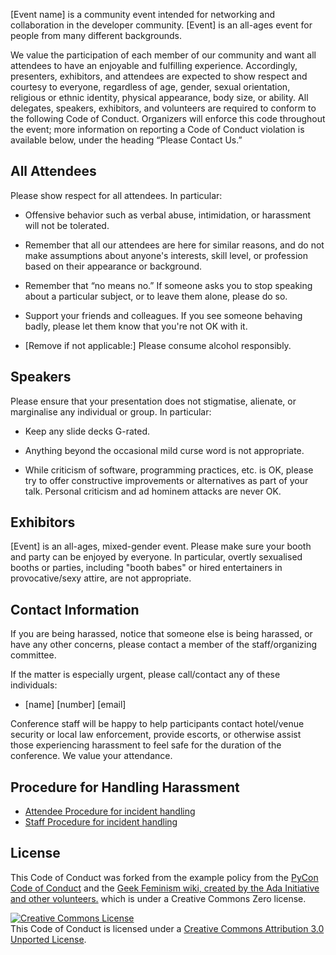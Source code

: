 [Event name] is a community event intended for networking and collaboration in the developer community. [Event] is an all-ages event for people from many different backgrounds.

We value the participation of each member of our community and want all attendees to have an enjoyable and fulfilling experience. Accordingly, presenters, exhibitors, and attendees are expected to show respect and courtesy to everyone, regardless of age, gender, sexual orientation, religious or ethnic identity, physical appearance, body size, or ability.
All delegates, speakers, exhibitors, and volunteers are required to conform to the following Code of Conduct. Organizers will enforce this code throughout the event; more information on reporting a Code of Conduct violation is available below, under the heading “Please Contact Us.”

All Attendees
---------------

Please show respect for all attendees. In particular:

* Offensive behavior such as verbal abuse, intimidation, or harassment will not be tolerated.

* Remember that all our attendees are here for similar reasons, and do not make assumptions about anyone's interests, skill level, or profession based on their appearance or background.

* Remember that “no means no.” If someone asks you to stop speaking about a particular subject, or to leave them alone, please do so.

* Support your friends and colleagues. If you see someone behaving badly, please let them know that you're not OK with it.

* [Remove if not applicable:] Please consume alcohol responsibly.
    
Speakers
---------

Please ensure that your presentation does not stigmatise, alienate, or marginalise any individual or group. In particular:

* Keep any slide decks G-rated.

*  Anything beyond the occasional mild curse word is not appropriate.

*  While criticism of software, programming practices, etc. is OK, please try to offer constructive improvements or alternatives as part of your talk.
    Personal criticism and ad hominem attacks are never OK.
    
Exhibitors
------------

[Event] is an all-ages, mixed-gender event. Please make sure your booth and party can be enjoyed by everyone. In particular, overtly sexualised booths or parties, including "booth babes" or hired entertainers in provocative/sexy attire, are not appropriate.


Contact Information
-------------------

If you are being harassed, notice that someone else is being harassed, or have any other concerns, please contact a member of the staff/organizing committee.

If the matter is especially urgent, please call/contact any of these individuals:

- [name] [number] [email]

Conference staff will be happy to help participants contact hotel/venue security or local law enforcement, provide escorts, or otherwise assist those experiencing harassment to feel safe for the duration of the conference. We value your attendance.

Procedure for Handling Harassment
------------------------------------------
- [Attendee Procedure for incident handling](harassment-incidents/)
- [Staff Procedure for incident handling](harassment-incidents-staff/)

License
-------

This Code of Conduct was forked from the example policy from the [PyCon Code of Conduct](https://us.pycon.org/2013/about/code-of-conduct/) and the [Geek Feminism wiki, created by the Ada Initiative and other volunteers.](http://geekfeminism.wikia.com/wiki/Conference_anti-harassment/Policy) which is under a Creative Commons Zero license. 

<a rel="license" href="http://creativecommons.org/licenses/by/3.0/"><img alt="Creative Commons License" style="border-width:0" src="http://i.creativecommons.org/l/by/3.0/88x31.png" /></a><br />This Code of Conduct is licensed under a <a rel="license" href="http://creativecommons.org/licenses/by/3.0/">Creative Commons Attribution 3.0 Unported License</a>.
